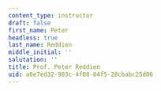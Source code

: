 ```yaml
---
content_type: instructor
draft: false
first_name: Peter
headless: true
last_name: Reddien
middle_initial: ''
salutation: ''
title: Prof. Peter Reddien
uid: a6e7ed32-903c-4f08-84f5-28cbabc25d06
---
```

